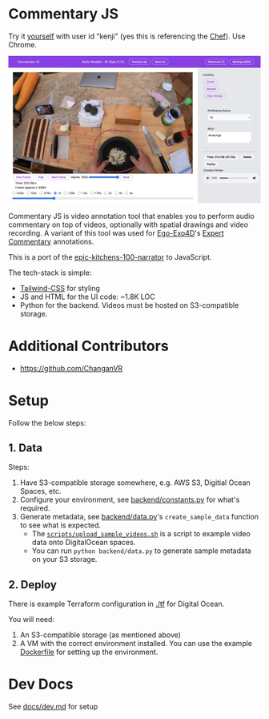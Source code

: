 # Commentary JS

Try it [yourself](https://commentaryjs.miguel-martin.com) with user id
"kenji" (yes this is referencing the [Chef](https://www.youtube.com/@JKenjiLopezAlt)). Use Chrome.

![screenshot](./docs/screenshot.jpg)

Commentary JS is video annotation tool that enables you to perform audio
commentary on top of videos, optionally with spatial drawings and video
recording. A variant of this tool was used for
[Ego-Exo4D](https://docs.ego-exo4d-data.org/)'s [Expert
Commentary](https://docs.ego-exo4d-data.org/annotations/expert_commentary/)
annotations.

This is a port of the
[epic-kitchens-100-narrator](https://github.com/epic-kitchens/epic-kitchens-100-narrator)
to JavaScript. 

The tech-stack is simple:
- [Tailwind-CSS](https://tailwindcss.com/) for styling
- JS and HTML for the UI code: ~1.8K LOC
- Python for the backend. Videos must be hosted on S3-compatible storage.

# Additional Contributors

- https://github.com/ChanganVR

# Setup

Follow the below steps:

## 1. Data

Steps:
1. Have S3-compatible storage somewhere, e.g. AWS S3, Digitial Ocean Spaces, etc.
2. Configure your environment, see [backend/constants.py](./backend/constants.py) for what's required.
3. Generate metadata, see [backend/data.py](./backend/data.py)'s `create_sample_data` function to see what is expected.
    - The
      [`scripts/upload_sample_videos.sh`](./scripts/upload_sample_videos.sh) is
      a script to example video data onto DigitalOcean spaces.
    - You can run `python backend/data.py` to generate sample metadata on your S3 storage.


## 2. Deploy

There is example Terraform configuration in [./tf](./tf) for Digital Ocean. 

You will need:
1. An S3-compatible storage (as mentioned above)
2. A VM with the correct environment installed. You can use the example
   [Dockerfile](./Dockerfile) for setting up the environment.

# Dev Docs

See [docs/dev.md](./docs/dev.md) for setup
